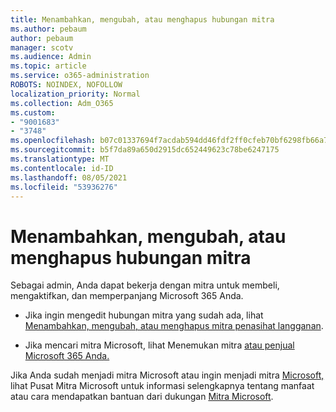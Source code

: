 ```yaml
---
title: Menambahkan, mengubah, atau menghapus hubungan mitra
ms.author: pebaum
author: pebaum
manager: scotv
ms.audience: Admin
ms.topic: article
ms.service: o365-administration
ROBOTS: NOINDEX, NOFOLLOW
localization_priority: Normal
ms.collection: Adm_O365
ms.custom:
- "9001683"
- "3748"
ms.openlocfilehash: b07c01337694f7acdab594dd46fdf2ff0cfeb70bf6298fb66a7e6736f8a98e96
ms.sourcegitcommit: b5f7da89a650d2915dc652449623c78be6247175
ms.translationtype: MT
ms.contentlocale: id-ID
ms.lasthandoff: 08/05/2021
ms.locfileid: "53936276"
---
```

# <a name="add-change-or-remove-a-partner-relationship"></a>Menambahkan, mengubah, atau menghapus hubungan mitra

Sebagai admin, Anda dapat bekerja dengan mitra untuk membeli, mengaktifkan, dan memperpanjang Microsoft 365 Anda. 

- Jika ingin mengedit hubungan mitra yang sudah ada, lihat [Menambahkan, mengubah, atau menghapus mitra penasihat langganan](https://docs.microsoft.com/microsoft-365/admin/misc/add-partner?view=o365-worldwide).

- Jika mencari mitra Microsoft, lihat Menemukan mitra [atau penjual Microsoft 365 Anda.](https://docs.microsoft.com/microsoft-365/admin/manage/find-your-partner-or-reseller?view=o365-worldwide)

Jika Anda sudah menjadi mitra Microsoft atau ingin menjadi mitra [Microsoft,](https://support.microsoft.com/help/4499930/partner-center-overview) lihat Pusat Mitra Microsoft untuk informasi selengkapnya tentang manfaat atau cara mendapatkan bantuan dari dukungan [Mitra Microsoft](https://aka.ms/partnersupport).
